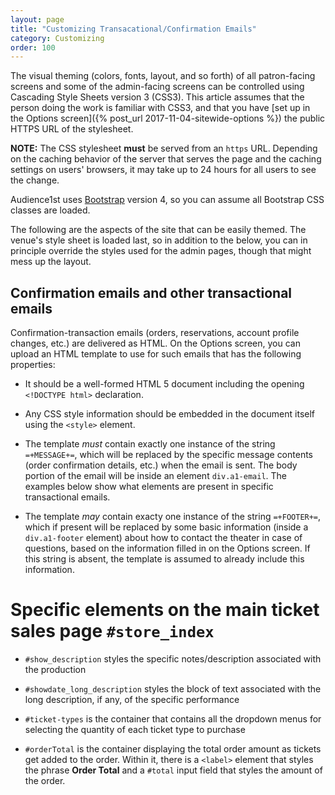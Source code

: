 ```yaml
---
layout: page
title: "Customizing Transacational/Confirmation Emails"
category: Customizing
order: 100
---
```


The visual theming (colors, fonts, layout, and so forth) of all
patron-facing screens and some of the admin-facing screens can be
controlled using Cascading Style Sheets version 3 (CSS3).  This
article assumes that the person doing the work is familiar with 
CSS3, and that you have [set up in the Options screen]({% post_url
2017-11-04-sitewide-options %}) the public HTTPS URL of the
stylesheet.

**NOTE:** The CSS stylesheet **must** be served from an `https` URL.
Depending on the caching behavior of the server that serves the page
and the caching settings on users' browsers, it may take up to 24
hours for all users to see the change.

Audience1st uses [Bootstrap](https://getbootstrap.com) version 4, so
you can assume all Bootstrap CSS classes are loaded.

The following are the aspects of the site that can be easily themed.
The venue's style sheet is loaded last, so in addition to the below,
you can in principle override the styles used for the admin pages,
though that might mess up the layout.


## Confirmation emails and other transactional emails

Confirmation-transaction emails (orders, reservations, account profile
changes, etc.) are delivered as HTML.  On the Options screen, you can
upload an HTML template to use for such emails that has the following
properties:

* It should be a well-formed HTML 5 document including the opening
`<!DOCTYPE html>` declaration.

* Any CSS style information should be embedded in the document itself
using the `<style>` element.

* The template *must* contain exactly one instance of the string
`=+MESSAGE+=`, which will be replaced by the specific message contents
(order confirmation details, etc.) when the email is sent.
The body portion of the email will be inside an element
`div.a1-email`.  The examples below show what elements are present in
specific transactional emails.

* The template *may* contain exacty one instance of the string
`=+FOOTER+=`, which if present will be replaced by some basic
information (inside a `div.a1-footer` element)
about how to contact the theater in case of questions, based on the
information filled in on the Options screen.
If this string is absent, the template is assumed to already include
this information.

# Specific elements on the main ticket sales page `#store_index`

* `#show_description` styles the specific notes/description associated
with the production

* `#showdate_long_description` styles the block of text associated
with the long description, if any, of the specific performance

* `#ticket-types` is the container that contains all the dropdown
menus for selecting the quantity of each ticket type to purchase

* `#orderTotal` is the container displaying the total order amount as
tickets get added to the order.  Within it, there is a `<label>`
element that styles the phrase **Order Total** and a `#total` input
field that styles the amount of the order.
